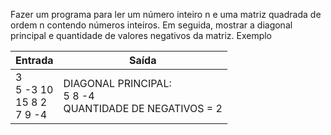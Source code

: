 Fazer um programa para ler um número inteiro n e uma matriz quadrada de ordem n contendo números inteiros. Em seguida, mostrar a diagonal principal e quantidade de valores negativos da matriz.
Exemplo

| Entrada                                | Saída                                                        |
| -------------------------------------- | ------------------------------------------------------------ |
| 3<br />5 -3 10<br />15 8 2<br />7 9 -4 | DIAGONAL PRINCIPAL:<br />5 8 -4<br />QUANTIDADE DE NEGATIVOS = 2 |
